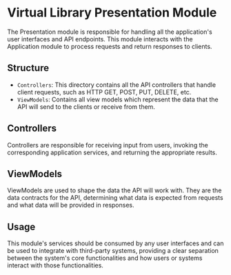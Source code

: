 # Virtual Library Presentation Module

The Presentation module is responsible for handling all the application's user interfaces and API endpoints. This module interacts with the Application module to process requests and return responses to clients.

## Structure
- `Controllers`: This directory contains all the API controllers that handle client requests, such as HTTP GET, POST, PUT, DELETE, etc.
- `ViewModels`: Contains all view models which represent the data that the API will send to the clients or receive from them.

## Controllers
Controllers are responsible for receiving input from users, invoking the corresponding application services, and returning the appropriate results.

## ViewModels
ViewModels are used to shape the data the API will work with. They are the data contracts for the API, determining what data is expected from requests and what data will be provided in responses.

## Usage
This module's services should be consumed by any user interfaces and can be used to integrate with third-party systems, providing a clear separation between the system's core functionalities and how users or systems interact with those functionalities.